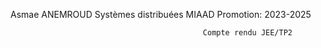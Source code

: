 Asmae ANEMROUD                                                                                                                 Systèmes distribuées                                                                                                               MIAAD                                                                                                                        Promotion: 2023-2025

                                               Compte rendu JEE/TP2
